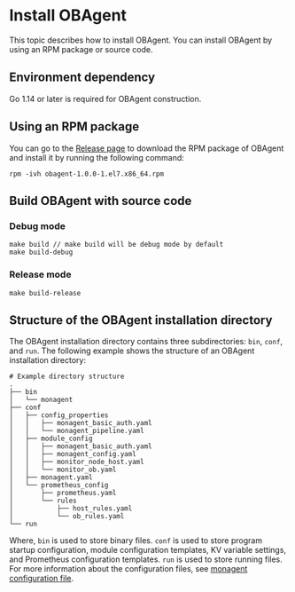 Install OBAgent 
====================================

This topic describes how to install OBAgent. You can install OBAgent by using an RPM package or source code. 

Environment dependency 
-------------------------------------------

Go 1.14 or later is required for OBAgent construction.

Using an RPM package 
-----------------------------------------

You can go to the [Release page](https://mirrors.aliyun.com/oceanbase/community/stable/el/7/x86_64/obagent-1.0.0-1.el7.x86_64.rpm) to download the RPM package of OBAgent and install it by running the following command:

```unknow
rpm -ivh obagent-1.0.0-1.el7.x86_64.rpm
```



Build OBAgent with source code 
---------------------------------------------------

### Debug mode 

```unknow
make build // make build will be debug mode by default
make build-debug
```



### Release mode 

```unknow
make build-release
```



Structure of the OBAgent installation directory 
--------------------------------------------------------------------

The OBAgent installation directory contains three subdirectories: `bin`, `conf`, and `run`. The following example shows the structure of an OBAgent installation directory:

```unknow
# Example directory structure
.
├── bin
│   └── monagent
├── conf
│   ├── config_properties
│   │   ├── monagent_basic_auth.yaml
│   │   └── monagent_pipeline.yaml
│   ├── module_config
│   │   ├── monagent_basic_auth.yaml
│   │   ├── monagent_config.yaml
│   │   ├── monitor_node_host.yaml
│   │   └── monitor_ob.yaml
│   ├── monagent.yaml
│   └── prometheus_config
│       ├── prometheus.yaml
│       └── rules
│           ├── host_rules.yaml
│           └── ob_rules.yaml
└── run
```



Where, `bin` is used to store binary files. `conf` is used to store program startup configuration, module configuration templates, KV variable settings, and Prometheus configuration templates. `run` is used to store running files. For more information about the configuration files, see [monagent configuration file](/en-US/9.supporting-tools/2.ob-agent/2.configuration-reference/2.monagent-configuration-file.md).
